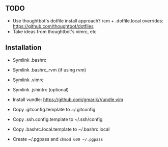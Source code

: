 ## TODO

* Use thoughtbot's dotfile install approach? rcm + .dotfile.local overrides: https://github.com/thoughtbot/dotfiles
* Take ideas from thoughtbot's vimrc, etc

## Installation

* Symlink .bashrc
* Symlink .bashrc\_rvm (if using rvm)
* Symlink .vimrc
* Symlink .jshintrc (optional)

* Install vundle: https://github.com/gmarik/Vundle.vim

* Copy .gitconfig.template to ~/.gitconfig
* Copy .ssh.config.template to ~/.ssh/config
* Copy .bashrc.local.template to ~/.bashrc.local
* Create ~/.pgpass and `chmod 600 ~/.pgpass`
